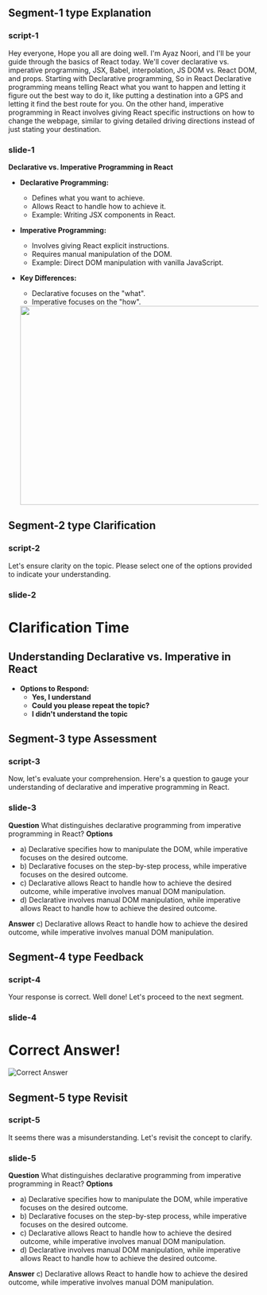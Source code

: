 ## Segment-1 type Explanation

### script-1
Hey everyone, Hope you all are doing well. I'm Ayaz Noori, and I'll be your guide through the basics of React today. We'll cover declarative vs. imperative programming, JSX, Babel, interpolation, JS DOM vs. React DOM, and props. Starting with Declarative programming, So in React Declarative programming means telling React what you want to happen and letting it figure out the best way to do it, like putting a destination into a GPS and letting it find the best route for you. On the other hand, imperative programming in React involves giving React specific instructions on how to change the webpage, similar to giving detailed driving directions instead of just stating your destination.

### slide-1
  **Declarative vs. Imperative Programming in React**
  - **Declarative Programming:**
    - Defines what you want to achieve.
    - Allows React to handle how to achieve it.
    - Example: Writing JSX components in React.
  - **Imperative Programming:**
    - Involves giving React explicit instructions.
    - Requires manual manipulation of the DOM.
    - Example: Direct DOM manipulation with vanilla JavaScript.
  - **Key Differences:**
    - Declarative focuses on the "what".
    - Imperative focuses on the "how".

    <img src="https://i.imgur.com/Zl5ZXPu.png" style="height:10vh; width:20vh; object-fit:contain" />  

## Segment-2 type Clarification

### script-2
Let's ensure clarity on the topic. Please select one of the options provided to indicate your understanding.

### slide-2
  # Clarification Time
  ## Understanding Declarative vs. Imperative in React
  - **Options to Respond:**
    - **Yes, I understand**
    - **Could you please repeat the topic?**
    - **I didn't understand the topic**

## Segment-3 type Assessment

### script-3
Now, let's evaluate your comprehension. Here's a question to gauge your understanding of declarative and imperative programming in React.

### slide-3
**Question**
What distinguishes declarative programming from imperative programming in React?
**Options**
- a) Declarative specifies how to manipulate the DOM, while imperative focuses on the desired outcome.
- b) Declarative focuses on the step-by-step process, while imperative focuses on the desired outcome.
- c) Declarative allows React to handle how to achieve the desired outcome, while imperative involves manual DOM manipulation.
- d) Declarative involves manual DOM manipulation, while imperative allows React to handle how to achieve the desired outcome.

**Answer**
c) Declarative allows React to handle how to achieve the desired outcome, while imperative involves manual DOM manipulation.

## Segment-4 type Feedback

### script-4
Your response is correct. Well done! Let's proceed to the next segment.

### slide-4
  # Correct Answer!
  ![Correct Answer](https://img.freepik.com/premium-vector/student-get-right-answer-illustration_561940-7.jpg)

## Segment-5 type Revisit

### script-5
It seems there was a misunderstanding. Let's revisit the concept to clarify.

### slide-5
**Question**
What distinguishes declarative programming from imperative programming in React?
**Options**
- a) Declarative specifies how to manipulate the DOM, while imperative focuses on the desired outcome.
- b) Declarative focuses on the step-by-step process, while imperative focuses on the desired outcome.
- c) Declarative allows React to handle how to achieve the desired outcome, while imperative involves manual DOM manipulation.
- d) Declarative involves manual DOM manipulation, while imperative allows React to handle how to achieve the desired outcome.

**Answer**
c) Declarative allows React to handle how to achieve the desired outcome, while imperative involves manual DOM manipulation.